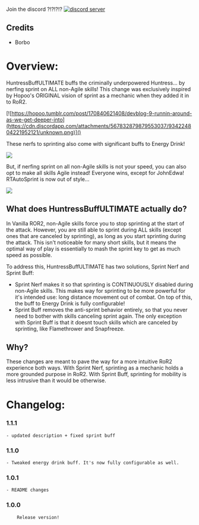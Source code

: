 Join the discord ?!?!?!?
[![discord server](https://cdn.discordapp.com/attachments/390713656259772417/1064765021474803773/Fhf5eEGWQAE4Cdg.jpg)](https://discord.gg/yFRx3E6Yep)

## Credits

- Borbo

# Overview:
HuntressBuffULTIMATE buffs the criminally underpowered Huntress... by nerfing sprint on ALL non-Agile skills! This change was exclusively inspired by Hopoo's ORIGINAL vision of sprint as a mechanic when they added it in to RoR2.

[![https://hopoo.tumblr.com/post/170840621408/devblog-9-runnin-around-as-we-get-deeper-into](https://cdn.discordapp.com/attachments/567832879879553037/934224804221952121/unknown.png)]()

These nerfs to sprinting also come with significant buffs to Energy Drink!

[![](https://media.discordapp.net/attachments/774017850515652608/942748874056024104/unknown.png)]()

But, if nerfing sprint on all non-Agile skills is not your speed, you can also opt to make all skills Agile instead! Everyone wins, except for JohnEdwa! RTAutoSprint is now out of style...

[![](https://media.discordapp.net/attachments/567832879879553037/1073841264224645170/image.png)]()

## What does HuntressBuffULTIMATE actually do?

In Vanilla ROR2, non-Agile skills force you to stop sprinting at the start of the attack. However, you are still able to sprint during ALL skills (except ones that are canceled by sprinting), as long as you start sprinting during the attack. This isn't noticeable for many short skills, but it means the optimal way of play is essentially to mash the sprint key to get as much speed as possible. 

To address this, HuntressBuffULTIMATE has two solutions, Sprint Nerf and Sprint Buff:
- Sprint Nerf makes it so that sprinting is CONTINUOUSLY disabled during non-Agile skills. This makes way for sprinting to be more powerful for it's intended use: long distance movement out of combat. On top of this, the buff to Energy Drink is fully configurable!
- Sprint Buff removes the anti-sprint behavior entirely, so that you never need to bother with skills canceling sprint again. The only exception with Sprint Buff is that it doesnt touch skills which are canceled by sprinting, like Flamethrower and Snapfreeze.

## Why?

These changes are meant to pave the way for a more intuitive RoR2 experience both ways. With Sprint Nerf, sprinting as a mechanic holds a more grounded purpose in RoR2. With Sprint Buff, sprinting for mobility is less intrusive than it would be otherwise.

# Changelog:
### 1.1.1
```
- updated description + fixed sprint buff
```

### 1.1.0
```
- Tweaked energy drink buff. It's now fully configurable as well.
```
### 1.0.1
```
- README changes
```
### 1.0.0
```
	Release version!
```